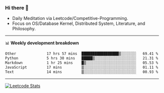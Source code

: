 ### Hi there 👋
* Daily Meditation via Leetcode/Competitive-Programming.
* Focus on OS/Database Kernel, Distributed System, Literature, and Philosophy.

-------

📊 **Weekly development breakdown**
<!--START_SECTION:waka-->

```txt
Other              17 hrs 57 mins  █████████████████▒░░░░░░░   69.41 %
Python             5 hrs 30 mins   █████▒░░░░░░░░░░░░░░░░░░░   21.31 %
Markdown           1 hr 25 mins    █▒░░░░░░░░░░░░░░░░░░░░░░░   05.53 %
JavaScript         17 mins         ▒░░░░░░░░░░░░░░░░░░░░░░░░   01.11 %
Text               14 mins         ▒░░░░░░░░░░░░░░░░░░░░░░░░   00.93 %
```

<!--END_SECTION:waka-->

-------

[![Leetcode Stats](https://leetcard.jacoblin.cool/hzhang413?font=Fira+Mono)](https://leetcode.com/fxrc)
<!-- ![image](./cyberpunk-ghost-in-the-shell.gif)
![image](./gis-archive.png) -->
